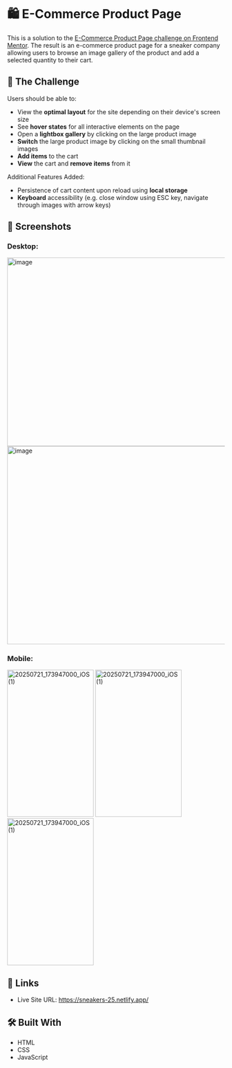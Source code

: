 # 🛍️ E-Commerce Product Page
This is a solution to the [E-Commerce Product Page challenge on Frontend Mentor](https://www.frontendmentor.io/challenges/ecommerce-product-page-UPsZ9MJp6). The result is an e-commerce product page for a sneaker company allowing users to browse an image gallery of the product and add a selected quantity to their cart.

## 🎯 The Challenge
Users should be able to:
- View the **optimal layout** for the site depending on their device's screen size
- See **hover states** for all interactive elements on the page
- Open a **lightbox gallery** by clicking on the large product image
- **Switch** the large product image by clicking on the small thumbnail images
- **Add items** to the cart
- **View** the cart and **remove items** from it

Additional Features Added:
- Persistence of cart content upon reload using **local storage**
- **Keyboard** accessibility (e.g. close window using ESC key, navigate through images with arrow keys)

## 📸 Screenshots
### Desktop:
<img width="815" height="436" alt="image" src="https://github.com/user-attachments/assets/ad6227ee-4170-4d6c-adfd-2012e6bd1129" />

<img width="815" height="457.7" alt="image" src="https://github.com/user-attachments/assets/aacb6dd1-2a0c-4e07-a740-ccaccb0842b5" />

### Mobile:
<img width="200" height="339.6" alt="20250721_173947000_iOS (1)" src="https://github.com/user-attachments/assets/91517623-bdb9-4d4f-91e2-8266d65e8286" />
<img width="200" height="339.6" alt="20250721_173947000_iOS (1)" src="https://github.com/user-attachments/assets/c2bedb0c-788f-4b7d-8e60-de9a85147ebe"/>
<img width="200" height="339.6" alt="20250721_173947000_iOS (1)" src="https://github.com/user-attachments/assets/63908d26-4f2b-4663-a97c-08145f6e2d50"/>


## 🔗 Links
- Live Site URL: https://sneakers-25.netlify.app/

## 🛠️ Built With
- HTML
- CSS
- JavaScript


